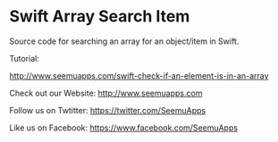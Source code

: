 Swift Array Search Item
=================

Source code for searching an array for an object/item in Swift.

Tutorial: 

http://www.seemuapps.com/swift-check-if-an-element-is-in-an-array

Check out our Website: http://www.seemuapps.com

Follow us on Twtitter: https://twitter.com/SeemuApps

Like us on Facebook: https://www.facebook.com/SeemuApps
